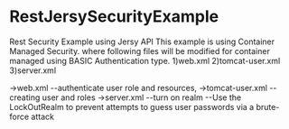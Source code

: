 # RestJersySecurityExample
Rest Security Example using Jersy API
This example is using Container Managed Security.
where following files will be modified for container managed using BASIC Authentication type.
1)web.xml
2)tomcat-user.xml
3)server.xml

->web.xml
  --authenticate user role and resources,
->tomcat-user.xml
  --creating user and roles
->server.xml
  --turn on realm 
  --Use the LockOutRealm to prevent attempts to guess user passwords via a brute-force attack
